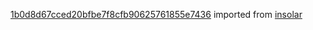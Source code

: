 [1b0d8d67cced20bfbe7f8cfb90625761855e7436](https://github.com/insolar/insolar/commit/1b0d8d67cced20bfbe7f8cfb90625761855e7436) imported from [insolar](https://github.com/insolar/insolar)
